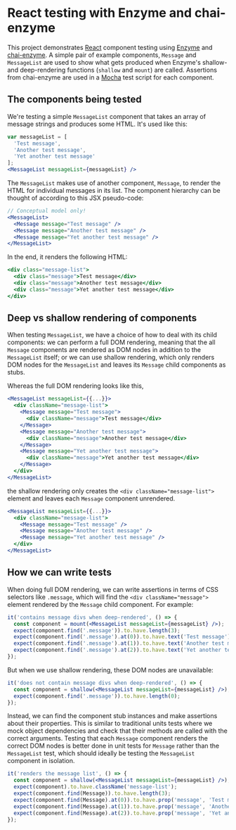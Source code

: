 # React testing with Enzyme and chai-enzyme

This project demonstrates [React](https://facebook.github.io/react/) component
testing using [Enzyme](https://github.com/airbnb/enzyme) and
[chai-enzyme](https://github.com/producthunt/chai-enzyme).
A simple pair of example components, `Message` and `MessageList` are used to
show what gets produced when Enzyme's shallow- and deep-rendering functions
(`shallow` and `mount`) are called. Assertions from chai-enzyme are used in a
[Mocha](https://mochajs.org) test script for each component.

## The components being tested

We're testing a simple `MessageList` component that takes an array of message
strings and produces some HTML. It's used like this:

```jsx
var messageList = [
  'Test message',
  'Another test message',
  'Yet another test message'
];
<MessageList messageList={messageList} />
```

The `MessageList` makes use of another component, `Message`, to render the HTML
for individual messages in its list. The component hierarchy can be
thought of according to this JSX pseudo-code:

```jsx
// Conceptual model only!
<MessageList>
  <Message message="Test message" />
  <Message message="Another test message" />
  <Message message="Yet another test message" />
</MessageList>
```

In the end, it renders the following HTML:

```jsx
<div class="message-list">
  <div class="message">Test message</div>
  <div class="message">Another test message</div>
  <div class="message">Yet another test message</div>
</div>
```

## Deep vs shallow rendering of components

When testing `MessageList`, we have a choice of how to deal with its child
components: we can perform a full DOM rendering, meaning that the all `Message`
components are rendered as DOM nodes in addition to the `MessageList` itself;
or we can use shallow rendering, which only renders DOM nodes for the
`MessageList` and leaves its `Message` child components as stubs.

Whereas the full DOM rendering looks like this,

```jsx
<MessageList messageList={{...}}>
  <div className="message-list">
    <Message message="Test message">
      <div className="message">Test message</div>
    </Message>
    <Message message="Another test message">
      <div className="message">Another test message</div>
    </Message>
    <Message message="Yet another test message">
      <div className="message">Yet another test message</div>
    </Message>
  </div>
</MessageList>
```
the shallow rendering only creates the `<div className="message-list">` element
and leaves each `Message` component unrendered.

```jsx
<MessageList messageList={{...}}>
  <div className="message-list">
    <Message message="Test message" />
    <Message message="Another test message" />
    <Message message="Yet another test message" />
  </div>
</MessageList>
```

## How we can write tests

When doing full DOM rendering, we can write assertions in terms of CSS selectors
like `.message`, which will find the `<div className="message">` element
rendered by the `Message` child component. For example:

```jsx
it('contains message divs when deep-rendered', () => {
  const component = mount(<MessageList messageList={messageList} />);
  expect(component.find('.message')).to.have.length(3);
  expect(component.find('.message').at(0)).to.have.text('Test message');
  expect(component.find('.message').at(1)).to.have.text('Another test message');
  expect(component.find('.message').at(2)).to.have.text('Yet another test message');
});
```

But when we use shallow rendering, these DOM nodes are unavailable:

```jsx
it('does not contain message divs when deep-rendered', () => {
  const component = shallow(<MessageList messageList={messageList} />);
  expect(component.find('.message')).to.have.length(0);
});
```

Instead, we can find the component stub instances and make assertions about
their properties. This is similar to traditional units tests where we mock
object dependencies and check that their methods are called with the correct
arguments. Testing that each `Message` component renders the correct DOM nodes
is better done in unit tests for `Message` rather than the `MessageList` test,
which should ideally be testing the `MessageList` component in isolation.

```jsx
it('renders the message list', () => {
  const component = shallow(<MessageList messageList={messageList} />);
  expect(component).to.have.className('message-list');
  expect(component.find(Message)).to.have.length(3);
  expect(component.find(Message).at(0)).to.have.prop('message', 'Test message');
  expect(component.find(Message).at(1)).to.have.prop('message', 'Another test message');
  expect(component.find(Message).at(2)).to.have.prop('message', 'Yet another test message');
});
```
